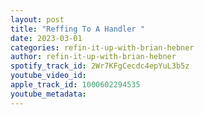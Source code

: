 ```yaml
---
layout: post
title: "Reffing To A Handler "
date: 2023-03-01
categories: refin-it-up-with-brian-hebner
author: refin-it-up-with-brian-hebner
spotify_track_id: 2Wr7KFgCecdc4epYuL3b5z
youtube_video_id: 
apple_track_id: 1000602294535
youtube_metadata: 
---
```

